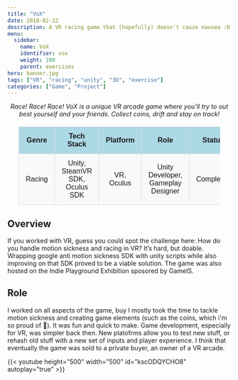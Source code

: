 ```yaml
---
title: "VoX"
date: 2018-02-22
description: A VR racing game that (hopefully) doesn't cause nausea :D
menu:
  sidebar:
    name: VoX
    identifier: vox
    weight: 100
    parent: exercises
hero: banner.jpg
tags: ["VR", "racing", "unity", "3D", "exercise"]
categories: ["Game", "Project"]
---
```


<center> <i> Race! Race! Race! VoX is a unique VR arcade game where you’ll try to out best yourself and your friends. Collect coins, drift and stay on track! </i> </center>

<style>
    /* Basic styling for readability */
    table {
        width: 90%;
        margin: 20px auto;
        border-collapse: collapse;
        font-family: Arial, sans-serif;
    }
    th, td {
        padding: 12px 15px;
        text-align: center;
        border: 1px solid #ddd;
    }
    th {
        background-color: #add8e6; /* Light blue color */
        font-weight: bold;
    }
    tr:nth-child(even) {
        background-color: #f9f9f9;
    }
    .button-link {
    background-color: #008CBA;
    color: white;
    padding: 10px 20px;
    text-align: center;
    text-decoration: none;
    display: inline-block;
    font-size: 16px;
    border-radius: 5px;
  }
  .button-link:hover {
    background-color: #005f6b;
  }
</style>

<table>
  <tr>
    <th>Genre</th>
    <th>Tech Stack</th>
    <th>Platform</th>
    <th>Role</th>
    <th>Status</th>
    <th>Client</th>
  </tr>
  <tr>
    <td>Racing</td>
    <td>Unity, SteamVR SDK, Oculus SDK</td>
    <td>VR, Oculus</td>
    <td>Unity Developer, Gameplay Designer</td>
    <td>Completed</td>
    <td><a href="https://www.kubiyax.com/" target="_blank">Kubiyax<a></td>
  </tr>
</table>

## Overview

If you worked with VR, guess you could spot the challenge here: How do you handle motion sickness and racing in VR? It’s hard, but doable. Wrapping google anti motion sickness SDK with unity scripts while also improving on that SDK proved to be a viable solution. The game was also hosted on the Indie Playground Exhibition sposored by GameIS.

## Role

I worked on all aspects of the game, buy I mostly took the time to tackle motion sickness and creating game elements (such as the coins, which i'm so proud of 🙂). It was fun and quick to make. Game development, especially for VR, was simpler back then. New platofrms allow you to test new stuff, or rehash old stuff with a new set of inputs and player experience. I think that eventually the game was sold to a private buyer, an owner of a VR arcade.


{{< youtube height="500" width="500" id="kscODQYCHO8" autoplay="true" >}}